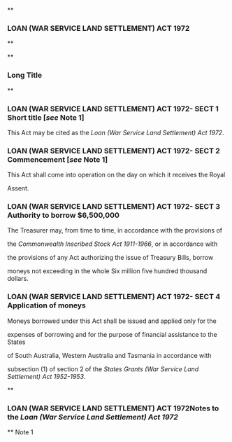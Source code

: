 **

###  LOAN (WAR SERVICE LAND SETTLEMENT) ACT 1972 
**


**

###  Long Title 
**
###  LOAN (WAR SERVICE LAND SETTLEMENT) ACT 1972- SECT 1  Short title [_see_ Note 1] 
This Act may be cited as the _Loan (War Service Land Settlement) Act 1972_.

 
###  LOAN (WAR SERVICE LAND SETTLEMENT) ACT 1972- SECT 2  Commencement [_see_ Note 1] 
This Act shall come into operation on the day on which it receives the Royal

Assent.

 
###  LOAN (WAR SERVICE LAND SETTLEMENT) ACT 1972- SECT 3  Authority to borrow $6,500,000 
The Treasurer may, from time to time, in accordance with the provisions of

the _Commonwealth Inscribed Stock Act 1911-1966_, or in accordance with

the provisions of any Act authorizing the issue of Treasury Bills, borrow

moneys not exceeding in the whole Six million five hundred thousand dollars.

 
###  LOAN (WAR SERVICE LAND SETTLEMENT) ACT 1972- SECT 4  Application of moneys 
Moneys borrowed under this Act shall be issued and applied only for the

expenses of borrowing and for the purpose of financial assistance to the States

of South Australia, Western Australia and Tasmania in accordance with

subsection&#160;(1) of section&#160;2 of the _States Grants (War Service Land Settlement) Act 1952-1953_.

 
**

###  LOAN (WAR SERVICE LAND SETTLEMENT) ACT 1972<centreit>Notes to the _Loan (War Service Land Settlement) Act 1972_ </centreit>
**
Note 1




